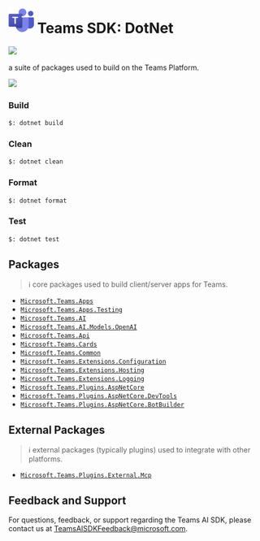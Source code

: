 # <img src="./Assets/icon.png" width="50px" /> Teams SDK: DotNet

<a href="#">
    <img src="https://img.shields.io/github/v/release/microsoft/teams.net?label=version" />
</a>

a suite of packages used to build on the Teams Platform.

<a href="https://microsoft.github.io/teams-ai" target="_blank">
    <img src="https://img.shields.io/badge/📖 Getting Started-blue?style=for-the-badge" />
</a>

### Build

```bash
$: dotnet build
```

### Clean

```bash
$: dotnet clean
```

### Format

```bash
$: dotnet format
```

### Test

```bash
$: dotnet test
```

## Packages

> ℹ️ core packages used to build client/server apps for Teams.

- [`Microsoft.Teams.Apps`](./Libraries/Microsoft.Teams.Apps/README.md)
- [`Microsoft.Teams.Apps.Testing`](./Libraries/Microsoft.Teams.Apps.Testing/README.md)
- [`Microsoft.Teams.AI`](./Libraries/Microsoft.Teams.AI/README.md)
- [`Microsoft.Teams.AI.Models.OpenAI`](./Libraries/Microsoft.Teams.AI.Models.OpenAI/README.md)
- [`Microsoft.Teams.Api`](./Libraries/Microsoft.Teams.Api/README.md)
- [`Microsoft.Teams.Cards`](./Libraries/Microsoft.Teams.Cards/README.md)
- [`Microsoft.Teams.Common`](./Libraries/Microsoft.Teams.Common/README.md)
- [`Microsoft.Teams.Extensions.Configuration`](./Libraries/Microsoft.Teams.Extensions/Microsoft.Teams.Extensions.Configuration/README.md)
- [`Microsoft.Teams.Extensions.Hosting`](./Libraries/Microsoft.Teams.Extensions/Microsoft.Teams.Extensions.Hosting/README.md)
- [`Microsoft.Teams.Extensions.Logging`](./Libraries/Microsoft.Teams.Extensions/Microsoft.Teams.Extensions.Logging/README.md)
- [`Microsoft.Teams.Plugins.AspNetCore`](./Libraries/Microsoft.Teams.Plugins/Microsoft.Teams.Plugins.AspNetCore/README.md)
- [`Microsoft.Teams.Plugins.AspNetCore.DevTools`](./Libraries/Microsoft.Teams.Plugins/Microsoft.Teams.Plugins.AspNetCore.DevTools/README.md)
- [`Microsoft.Teams.Plugins.AspNetCore.BotBuilder`](./Libraries/Microsoft.Teams.Plugins/Microsoft.Teams.Plugins.AspNetCore.BotBuilder/README.md)

## External Packages

> ℹ️ external packages (typically plugins) used to integrate with other platforms.

- [`Microsoft.Teams.Plugins.External.Mcp`](./Libraries/Microsoft.Teams.Plugins/Microsoft.Teams.Plugins.External/Microsoft.Teams.Plugins.External.Mcp/README.md)

## Feedback and Support

For questions, feedback, or support regarding the Teams AI SDK, please contact us at [TeamsAISDKFeedback@microsoft.com](mailto:TeamsAISDKFeedback@microsoft.com).
